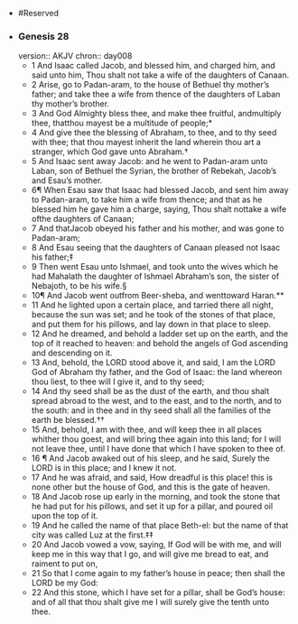 - #Reserved
- ### Genesis 28
  version:: AKJV
  chron:: day008
	- 1 And Isaac called Jacob, and blessed him, and charged him, and said unto him, Thou
	  shalt not take a wife of the daughters of Canaan.
	- 2 Arise, go to Padan-aram, to the house
	  of Bethuel thy mother’s father; and take thee a wife from thence of the daughters of
	  Laban thy mother’s brother.
	- 3 And God Almighty bless thee, and make thee fruitful, andmultiply thee, thatthou mayest be a multitude of people;*
	- 4 And give thee the blessing of
	  Abraham, to thee, and to thy seed with thee; that thou mayest inherit the land wherein
	  thou art a stranger, which God gave unto Abraham.†
	- 5 And Isaac sent away Jacob: and
	  he went to Padan-aram unto Laban, son of Bethuel the Syrian, the brother of Rebekah,
	  Jacob’s and Esau’s mother.
	- 6¶ When Esau saw that Isaac had blessed Jacob, and sent him away to Padan-aram, to
	  take him a wife from thence; and that as he blessed him he gave him a charge, saying,
	  Thou shalt nottake a wife ofthe daughters of Canaan;
	- 7 And thatJacob obeyed his father
	  and his mother, and was gone to Padan-aram;
	- 8 And Esau seeing that the daughters of
	  Canaan pleased not Isaac his father;‡
	- 9 Then went Esau unto Ishmael, and took unto
	  the wives which he had Mahalath the daughter of Ishmael Abraham’s son, the sister of
	  Nebajoth, to be his wife.§
	- 10¶ And Jacob went outfrom Beer-sheba, and wenttoward Haran.**
	- 11 And he lighted
	  upon a certain place, and tarried there all night, because the sun was set; and he took of
	  the stones of that place, and put them for his pillows, and lay down in that place to sleep.
	- 12 And he dreamed, and behold a ladder set up on the earth, and the top of it reached to
	  heaven: and behold the angels of God ascending and descending on it.
	- 13 And, behold,
	  the LORD stood above it, and said, I am the LORD God of Abraham thy father, and the
	  God of Isaac: the land whereon thou liest, to thee will I give it, and to thy seed;
	- 14 And
	  thy seed shall be as the dust of the earth, and thou shalt spread abroad to the west, and
	  to the east, and to the north, and to the south: and in thee and in thy seed shall all the
	  families of the earth be blessed.††
	- 15 And, behold, I am with thee, and will keep thee in
	  all places whither thou goest, and will bring thee again into this land; for I will not leave
	  thee, until I have done that which I have spoken to thee of.
	- 16 ¶ And Jacob awaked out of his sleep, and he said, Surely the LORD is in this place;
	  and I knew it not.
	- 17 And he was afraid, and said, How dreadful is this place! this is none
	  other but the house of God, and this is the gate of heaven.
	- 18 And Jacob rose up early in
	  the morning, and took the stone that he had put for his pillows, and set it up for a pillar,
	  and poured oil upon the top of it.
	- 19 And he called the name of that place Beth-el: but
	  the name of that city was called Luz at the first.‡‡
	- 20 And Jacob vowed a vow, saying, If
	  God will be with me, and will keep me in this way that I go, and will give me bread to
	  eat, and raiment to put on,
	- 21 So that I come again to my father’s house in peace; then
	  shall the LORD be my God:
	- 22 And this stone, which I have set for a pillar, shall be God’s
	  house: and of all that thou shalt give me I will surely give the tenth unto thee.